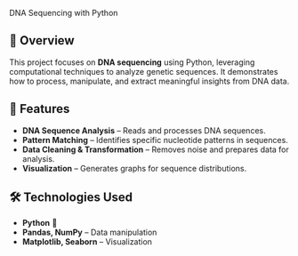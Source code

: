 DNA Sequencing with Python  

## 📌 Overview  
This project focuses on **DNA sequencing** using Python, leveraging computational techniques to analyze genetic sequences. It demonstrates how to process, manipulate, and extract meaningful insights from DNA data.  

## 🚀 Features  
- **DNA Sequence Analysis** – Reads and processes DNA sequences.  
- **Pattern Matching** – Identifies specific nucleotide patterns in sequences.  
- **Data Cleaning & Transformation** – Removes noise and prepares data for analysis.  
- **Visualization** – Generates graphs for sequence distributions.  

## 🛠️ Technologies Used  
- **Python** 🐍  
- **Pandas, NumPy** – Data manipulation  
- **Matplotlib, Seaborn** – Visualization 
